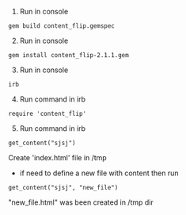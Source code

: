 1. Run in console 
```
gem build content_flip.gemspec 
```
2. Run in console 
```
gem install content_flip-2.1.1.gem 
```
3. Run in console 
```
irb 
```
4. Run command in irb 
```
require 'content_flip'
```
5. Run command in irb 
```
get_content("sjsj")
```
Create 'index.html' file in /tmp 

- if need to define a new file with content then run
```
get_content("sjsj", "new_file")
```
"new_file.html" was been created in /tmp dir

